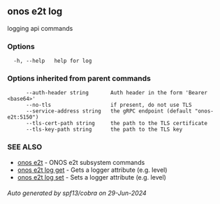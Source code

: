 <!--
SPDX-FileCopyrightText: 2019-present Open Networking Foundation <info@opennetworking.org>

SPDX-License-Identifier: Apache-2.0
-->

## onos e2t log

logging api commands

### Options

```
  -h, --help   help for log
```

### Options inherited from parent commands

```
      --auth-header string       Auth header in the form 'Bearer <base64>'
      --no-tls                   if present, do not use TLS
      --service-address string   the gRPC endpoint (default "onos-e2t:5150")
      --tls-cert-path string     the path to the TLS certificate
      --tls-key-path string      the path to the TLS key
```

### SEE ALSO

* [onos e2t](onos_e2t.md)	 - ONOS e2t subsystem commands
* [onos e2t log get](onos_e2t_log_get.md)	 - Gets a logger attribute (e.g. level)
* [onos e2t log set](onos_e2t_log_set.md)	 - Sets a logger attribute (e.g. level)

###### Auto generated by spf13/cobra on 29-Jun-2024
